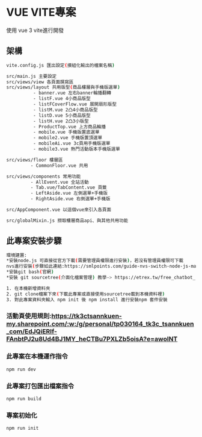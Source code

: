 # VUE VITE專案

使用 vue 3 vite進行開發

## 架構

```sh
vite.config.js 匯出設定(摸組化輸出的檔案名稱)

src/main.js 主要設定
src/views/view 各頁面撰寫區
src/views/layout 共用版型(商品樓層與手機版選單)
          - banner.vue 左右banner輪播翻轉
          - listF.vue 4小商品版型
          - listFCoverFlow.vue 展開扇形版型
          - listM.vue 2凸4小商品版型
          - listD.vue 5小商品版型
          - listH.vue 2凸3小版型
          - ProductTop.vue 上方商品輪播
          - mobile.vue 手機版置底選單
          - mobile2.vue 手機版置頂選單
          - mobileAi.vue 3c頁用手機版選單
          - mobile3.vue 熱門活動版本手機版選單

src/views/floor 樓層區
         - CommonFloor.vue 共用

src/views/components 常用功能
         - AllEvent.vue 全站活動
         - Tab.vue/TabContent.vue 頁籤
         - LeftAside.vue 左側選單+手機版
         - RightAside.vue 右側選單+手機版

src/AppComponent.vue 以這個vue來引入各頁面

src/globalMixin.js 撈取樓層商品api、與其他共用功能

```

## 此專案安裝步驟

```sh
環境建置:
*安裝node.js 可直接從官方下載(需要管理員權限進行安裝)，若沒有管理員權限可下載
nvs進行安裝(步驟如此連結:https://smlpoints.com/guide-nvs-switch-node-js-manager-without-admin-rights-windows-git-bash-cmd.html)
*安裝git bash(官網)
*安裝 git sourcetree(介面化檔案管理) 教學-> https://etrex.tw/free_chatbot_book/windows_dev/sourcetree.html

1. 在本機新增資料夾
2. git clone檔案下來(下載此專案或直接使用sourcetree載到本機資料裡)
3. 對此專案資料夾輸入 npm init 後 npm install 進行安裝npm 套件安裝
```
### 活動頁使用規則:https://tk3ctsannkuen-my.sharepoint.com/:w:/g/personal/tp030164_tk3c_tsannkuen_com/EdJQiERIf-FAnbtPJ2u8Ud4BJ1MY_heCTBu7PXLZb5oisA?e=awolNT

### 此專案在本機運作指令

```sh
npm run dev
```

### 此專案打包匯出檔案指令

```sh
npm run build
```

### 專案初始化

```sh
npm run init
```
